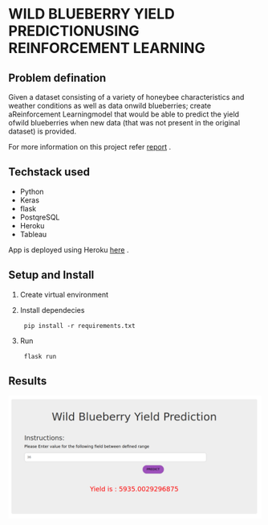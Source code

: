 # WILD BLUEBERRY YIELD PREDICTIONUSING REINFORCEMENT LEARNING

## Problem defination
Given a dataset consisting of a variety of honeybee characteristics and weather conditions as well as data onwild blueberries; create aReinforcement Learningmodel that would be able to predict the yield ofwild blueberries when new data (that was not present in the original dataset) is provided.


For more information on this project refer [report](/Report.pdf) .

## Techstack used

- Python
- Keras
- flask
- PostqreSQL
- Heroku 
- Tableau

App is deployed using Heroku [here](https://bluberry-yield-prediction.herokuapp.com/) .



## Setup and Install 

1. Create virtual environment
1. Install dependecies     
    
        pip install -r requirements.txt
1. Run

        flask run

## Results

![](Screenshots/interface.png)

